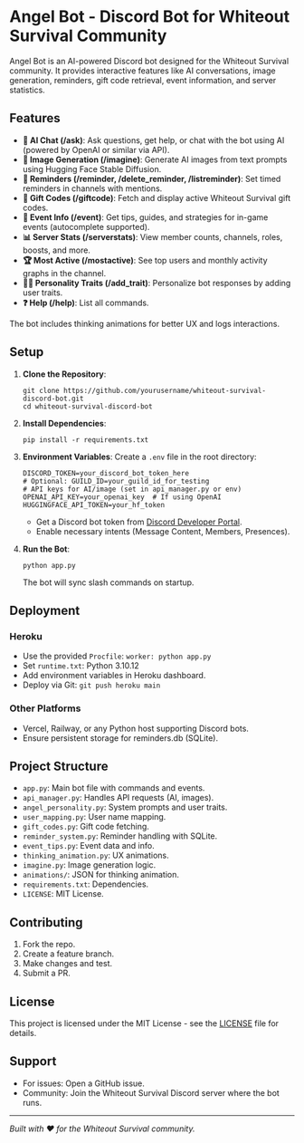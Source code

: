 # Angel Bot - Discord Bot for Whiteout Survival Community

Angel Bot is an AI-powered Discord bot designed for the Whiteout Survival community. It provides interactive features like AI conversations, image generation, reminders, gift code retrieval, event information, and server statistics.

## Features

- **🤖 AI Chat (/ask)**: Ask questions, get help, or chat with the bot using AI (powered by OpenAI or similar via API).
- **🎨 Image Generation (/imagine)**: Generate AI images from text prompts using Hugging Face Stable Diffusion.
- **📅 Reminders (/reminder, /delete_reminder, /listreminder)**: Set timed reminders in channels with mentions.
- **🎁 Gift Codes (/giftcode)**: Fetch and display active Whiteout Survival gift codes.
- **🎪 Event Info (/event)**: Get tips, guides, and strategies for in-game events (autocomplete supported).
- **📊 Server Stats (/serverstats)**: View member counts, channels, roles, boosts, and more.
- **🏆 Most Active (/mostactive)**: See top users and monthly activity graphs in the channel.
- **🧑‍🔬 Personality Traits (/add_trait)**: Personalize bot responses by adding user traits.
- **❓ Help (/help)**: List all commands.

The bot includes thinking animations for better UX and logs interactions.

## Setup

1. **Clone the Repository**:
   ```
   git clone https://github.com/yourusername/whiteout-survival-discord-bot.git
   cd whiteout-survival-discord-bot
   ```

2. **Install Dependencies**:
   ```
   pip install -r requirements.txt
   ```

3. **Environment Variables**:
   Create a `.env` file in the root directory:
   ```
   DISCORD_TOKEN=your_discord_bot_token_here
   # Optional: GUILD_ID=your_guild_id_for_testing
   # API keys for AI/image (set in api_manager.py or env)
   OPENAI_API_KEY=your_openai_key  # If using OpenAI
   HUGGINGFACE_API_TOKEN=your_hf_token
   ```

   - Get a Discord bot token from [Discord Developer Portal](https://discord.com/developers/applications).
   - Enable necessary intents (Message Content, Members, Presences).

4. **Run the Bot**:
   ```
   python app.py
   ```

   The bot will sync slash commands on startup.

## Deployment

### Heroku
- Use the provided `Procfile`: `worker: python app.py`
- Set `runtime.txt`: Python 3.10.12
- Add environment variables in Heroku dashboard.
- Deploy via Git: `git push heroku main`

### Other Platforms
- Vercel, Railway, or any Python host supporting Discord bots.
- Ensure persistent storage for reminders.db (SQLite).

## Project Structure

- `app.py`: Main bot file with commands and events.
- `api_manager.py`: Handles API requests (AI, images).
- `angel_personality.py`: System prompts and user traits.
- `user_mapping.py`: User name mapping.
- `gift_codes.py`: Gift code fetching.
- `reminder_system.py`: Reminder handling with SQLite.
- `event_tips.py`: Event data and info.
- `thinking_animation.py`: UX animations.
- `imagine.py`: Image generation logic.
- `animations/`: JSON for thinking animation.
- `requirements.txt`: Dependencies.
- `LICENSE`: MIT License.

## Contributing

1. Fork the repo.
2. Create a feature branch.
3. Make changes and test.
4. Submit a PR.

## License

This project is licensed under the MIT License - see the [LICENSE](LICENSE) file for details.

## Support

- For issues: Open a GitHub issue.
- Community: Join the Whiteout Survival Discord server where the bot runs.

---

*Built with ❤️ for the Whiteout Survival community.*
